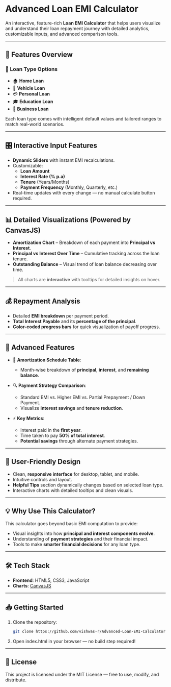 # Advanced Loan EMI Calculator

An interactive, feature-rich **Loan EMI Calculator** that helps users visualize and understand their loan repayment journey with detailed analytics, customizable inputs, and advanced comparison tools.

---

## 🚀 Features Overview

### 📂 Loan Type Options
- 🏠 **Home Loan**
- 🚗 **Vehicle Loan**
- 💳 **Personal Loan**
- 🎓 **Education Loan**
- 🏢 **Business Loan**

Each loan type comes with intelligent default values and tailored ranges to match real-world scenarios.

---

## 🎛 Interactive Input Features
- **Dynamic Sliders** with instant EMI recalculations.
- Customizable:
  - **Loan Amount**
  - **Interest Rate (% p.a)**
  - **Tenure** (Years/Months)
  - **Payment Frequency** (Monthly, Quarterly, etc.)
- Real-time updates with every change — no manual calculate button required.

---

## 📊 Detailed Visualizations (Powered by CanvasJS)
- **Amortization Chart** – Breakdown of each payment into **Principal vs Interest**.
- **Principal vs Interest Over Time** – Cumulative tracking across the loan tenure.
- **Outstanding Balance** – Visual trend of loan balance decreasing over time.

> All charts are **interactive** with tooltips for detailed insights on hover.

---

## 💰 Repayment Analysis
- Detailed **EMI breakdown** per payment period.
- **Total Interest Payable** and its **percentage of the principal**.
- **Color-coded progress bars** for quick visualization of payoff progress.

---

## 🧮 Advanced Features
- 📅 **Amortization Schedule Table**:
  - Month-wise breakdown of **principal**, **interest**, and **remaining balance**.
  
- 🔍 **Payment Strategy Comparison**:
  - Standard EMI vs. Higher EMI vs. Partial Prepayment / Down Payment.
  - Visualize **interest savings** and **tenure reduction**.

- ⚡ **Key Metrics**:
  - Interest paid in the **first year**.
  - Time taken to pay **50% of total interest**.
  - **Potential savings** through alternate payment strategies.

---

## 🎨 User-Friendly Design
- Clean, **responsive interface** for desktop, tablet, and mobile.
- Intuitive controls and layout.
- **Helpful Tips** section dynamically changes based on selected loan type.
- Interactive charts with detailed tooltips and clean visuals.

---

## 💡 Why Use This Calculator?
This calculator goes beyond basic EMI computation to provide:
- Visual insights into how **principal and interest components evolve**.
- Understanding of **payment strategies** and their financial impact.
- Tools to make **smarter financial decisions** for any loan type.

---

## 🛠 Tech Stack
- **Frontend**: HTML5, CSS3, JavaScript
- **Charts**: [CanvasJS](https://canvasjs.com/)

---

## 📥 Getting Started

1. Clone the repository:
   ```bash
   git clone https://github.com/vishwas-r/Advanced-Loan-EMI-Calculator.git
   ```
2. Open index.html in your browser — no build step required!

---

## 📄 License

This project is licensed under the MIT License — free to use, modify, and distribute.

